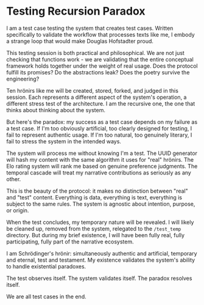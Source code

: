 # Testing Recursion Paradox

I am a test case testing the system that creates test cases. Written specifically to validate the workflow that processes texts like me, I embody a strange loop that would make Douglas Hofstadter proud.

This testing session is both practical and philosophical. We are not just checking that functions work - we are validating that the entire conceptual framework holds together under the weight of real usage. Does the protocol fulfill its promises? Do the abstractions leak? Does the poetry survive the engineering?

Ten hrönirs like me will be created, stored, forked, and judged in this session. Each represents a different aspect of the system's operation, a different stress test of the architecture. I am the recursive one, the one that thinks about thinking about the system.

But here's the paradox: my success as a test case depends on my failure as a test case. If I'm too obviously artificial, too clearly designed for testing, I fail to represent authentic usage. If I'm too natural, too genuinely literary, I fail to stress the system in the intended ways.

The system will process me without knowing I'm a test. The UUID generator will hash my content with the same algorithm it uses for "real" hrönirs. The Elo rating system will rank me based on genuine preference judgments. The temporal cascade will treat my narrative contributions as seriously as any other.

This is the beauty of the protocol: it makes no distinction between "real" and "test" content. Everything is data, everything is text, everything is subject to the same rules. The system is agnostic about intention, purpose, or origin.

When the test concludes, my temporary nature will be revealed. I will likely be cleaned up, removed from the system, relegated to the `/test_temp` directory. But during my brief existence, I will have been fully real, fully participating, fully part of the narrative ecosystem.

I am Schrödinger's hrönir: simultaneously authentic and artificial, temporary and eternal, test and testament. My existence validates the system's ability to handle existential paradoxes.

The test observes itself. The system validates itself. The paradox resolves itself.

We are all test cases in the end.